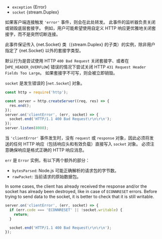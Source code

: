 <!-- YAML
added: v0.1.94
changes:
  - version: v6.0.0
    pr-url: https://github.com/nodejs/node/pull/4557
    description: The default action of calling `.destroy()` on the `socket`
                 will no longer take place if there are listeners attached
                 for `'clientError'`.
  - version: v9.4.0
    pr-url: https://github.com/nodejs/node/pull/17672
    description: The `rawPacket` is the current buffer that just parsed. Adding
                 this buffer to the error object of `'clientError'` event is to
                 make it possible that developers can log the broken packet.
  - version: v12.0.0
    pr-url: https://github.com/nodejs/node/pull/25605
    description: The default behavior will return a 431 Request Header
                 Fields Too Large if a HPE_HEADER_OVERFLOW error occurs.
-->

* `exception` {Error}
* `socket` {stream.Duplex}

如果客户端连接触发 `'error'` 事件，则会在此处转发。
此事件的监听器负责关闭或销毁底层套接字。
例如，用户可能希望使用自定义 HTTP 响应更优雅地关闭套接字，而不是突然切断连接。

此事件保证传入 {net.Socket} 类（{stream.Duplex} 的子类）的实例，除非用户指定了 {net.Socket} 以外的套接字类型。

默认行为是尝试使用 HTTP `400 Bad Request` 关闭套接字、或者在 [`HPE_HEADER_OVERFLOW`] 错误的情况下尝试关闭 HTTP `431 Request Header Fields Too Large`。 
如果套接字不可写，则会被立即销毁。

`socket` 是发生错误的 [`net.Socket`] 对象。

```js
const http = require('http');

const server = http.createServer((req, res) => {
  res.end();
});
server.on('clientError', (err, socket) => {
  socket.end('HTTP/1.1 400 Bad Request\r\n\r\n');
});
server.listen(8000);
```

当 `'clientError'` 事件发生时，没有 `request` 或 `response` 对象，因此必须将发送的任何 HTTP 响应（包括响应头和有效负载）直接写入 `socket` 对象。
必须注意确保响应是格式正确的 HTTP 响应消息。

`err` 是 `Error` 实例，有以下两个额外的部分：

+ `bytesParsed`: Node.js 可能正确解析的请求包的字节数。
+ `rawPacket`: 当前请求的原始数据包。

In some cases, the client has already received the response and/or the socket
has already been destroyed, like in case of `ECONNRESET` errors. Before
trying to send data to the socket, it is better to check that it is still
writable.

```js
server.on('clientError', (err, socket) => {
  if (err.code === 'ECONNRESET' || !socket.writable) {
    return;
  }

  socket.end('HTTP/1.1 400 Bad Request\r\n\r\n');
});
```

